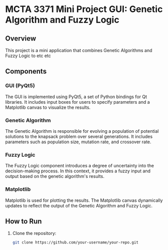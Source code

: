 # MCTA 3371 Mini Project GUI: Genetic Algorithm and Fuzzy Logic

## Overview

This project is a mini application that combines Genetic Algorithms and Fuzzy Logic to etc etc

## Components

### GUI (PyQt5)

The GUI is implemented using PyQt5, a set of Python bindings for Qt libraries. It includes input boxes for users to specify parameters and a Matplotlib canvas to visualize the results.

### Genetic Algorithm

The Genetic Algorithm is responsible for evolving a population of potential solutions to the knapsack problem over several generations. It includes parameters such as population size, mutation rate, and crossover rate.

### Fuzzy Logic

The Fuzzy Logic component introduces a degree of uncertainty into the decision-making process. In this context, it provides a fuzzy input and output based on the genetic algorithm's results.

### Matplotlib

Matplotlib is used for plotting the results. The Matplotlib canvas dynamically updates to reflect the output of the Genetic Algorithm and Fuzzy Logic.

## How to Run

1. Clone the repository:

   ```bash
   git clone https://github.com/your-username/your-repo.git
